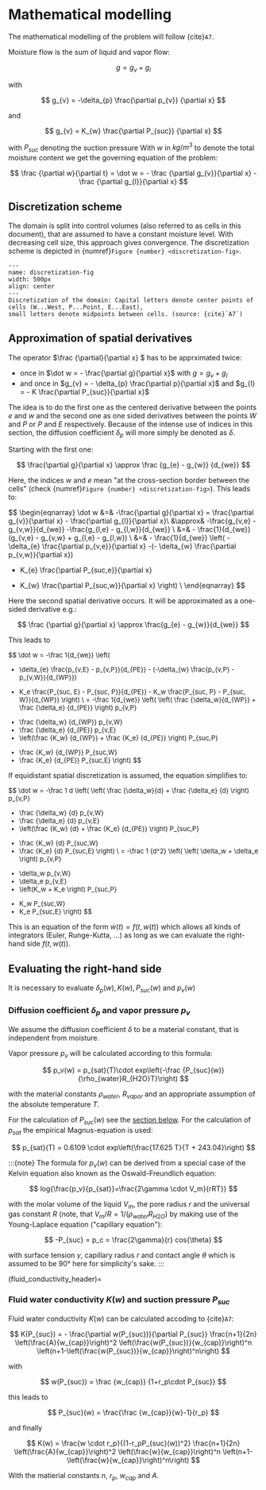 # Mathematical modelling

The mathematical modelling of the problem will follow {cite}`A7`.

Moisture flow is the sum of liquid and vapor flow:

$$
g = g_{v} + g_{l}
$$

with

$$
g_{v} = -\delta_{p} \frac{\partial p_{v}} {\partial x}
$$

and

$$
g_{v} = K_{w} \frac{\partial P_{suc}} {\partial x}
$$

with $P_{suc}$ denoting the suction pressure
With $w$ in $kg/m^3$ to denote the total moisture content we get the governing equation of the problem:

$$
\frac {\partial w}{\partial t} = \dot w =  - \frac {\partial g_{v}}{\partial x}  - \frac {\partial g_{l}}{\partial x}
$$

## Discretization scheme
The domain is split into control volumes (also referred to as cells in this document), 
that are assumed to have a constant moisture level. 
With decreasing cell size, this approach gives convergence.
The discretization scheme is depicted in {numref}`Figure {number} <discretization-fig>`.


```{figure} ./discretization.jpg
---
name: discretization-fig
width: 500px
align: center
---
Discretization of the domain: Capital letters denote center points of cells (W...West, P...Point, E...East), 
small letters denote midpoints between cells. (source: {cite}`A7`)
```


## Approximation of spatial derivatives

The operator $\frac {\partial}{\partial x} $ has to be apprximated twice:
* once in $\dot w = - \frac{\partial g}{\partial x}$ with $g=g_{v}+g_{l}$
* and once in $g_{v} = - \delta_{p} \frac{\partial p}{\partial x}$ and 
$g_{l} = - K \frac{\partial P_{suc}}{\partial x}$

The idea is to do the first one as the centered derivative between the points $e$ and $w$ and the 
second one as one sided derivatives between the points $W$ and $P$ or $P$ and $E$ respectively. 
Because of the intense use of indices in this section, the diffusion 
coefficient $\delta_p$ will more simply be denoted as $\delta$.

Starting with the first one:

$$
\frac{\partial g}{\partial x} \approx \frac {g_{e} - g_{w}} {d_{we}}
$$

Here, the indices $w$ and $e$ mean "at the cross-section border between the cells" 
(check {numref}`Figure {number} <discretization-fig>`). This leads to:

$$
\begin{eqnarray}
\dot w &=& -\frac{\partial g}{\partial x} = \frac{\partial g_{v}}{\partial x} - \frac{\partial g_{l}}{\partial x}\\
&\approx& -\frac{g_{v,e} - g_{v,w}}{d_{we}} -\frac{g_{l,e} - g_{l,w}}{d_{we}} \\
&=& - \frac{1}{d_{we}}(g_{v,e} - g_{v,w} + g_{l,e} - g_{l,w}) \\
&=& - \frac{1}{d_{we}} \left( -\delta_{e} \frac{\partial p_{v,e}}{\partial x}
-(- \delta_{w} \frac{\partial p_{v,w}}{\partial x})
+ K_{e} \frac{\partial P_{suc,e}}{\partial x} 
- K_{w} \frac{\partial P_{suc,w}}{\partial x} \right) \\
\end{eqnarray}
$$

Here the second spatial derivative occurs. It will be approximated as a one-sided derivative e.g.:

$$
\frac {\partial g}{\partial x} \approx \frac{g_{e} - g_{w}}{d_{we}}
$$

This leads to
<font size="2">


$$
\dot w = -\frac 1{d_{we}} 
\left(  
- \delta_{e} \frac{p_{v,E} - p_{v,P}}{d_{PE}} - (-\delta_{w} \frac{p_{v,P} - p_{v,W}}{d_{WP}})
+ K_e \frac{P_{suc, E} - P_{suc, P}}{d_{PE}} - K_w \frac{P_{suc, P} - P_{suc, W}}{d_{WP}}
\right) \\
= 
-\frac 1{d_{we}} 
\left(
\left( \frac {\delta_w}{d_{WP}}  + \frac {\delta_e} {d_{PE}} \right) p_{v,P} 
- \frac {\delta_w} {d_{WP}} p_{v,W}
- \frac {\delta_e} {d_{PE}} p_{v,E}
- \left(\frac {K_w} {d_{WP}} + \frac {K_e} {d_{PE}} \right) P_{suc,P} 
+ \frac {K_w} {d_{WP}} P_{suc,W}
+ \frac {K_e} {d_{PE}} P_{suc,E}
\right)
$$

</font>

If equidistant spatial discretization is assumed, the equation simplifies to:

<font size="2">

$$
\dot w = 
-\frac 1 d 
\left(
\left( \frac {\delta_w}{d}  + \frac {\delta_e} {d} \right) p_{v,P} 
- \frac {\delta_w} {d} p_{v,W}
- \frac {\delta_e} {d} p_{v,E}
- \left(\frac {K_w} {d} + \frac {K_e} {d_{PE}} \right) P_{suc,P} 
+ \frac {K_w} {d} P_{suc,W}
+ \frac {K_e} {d} P_{suc,E}
\right) \\
=
-\frac 1 {d^2} 
\left(
\left( \delta_w  + \delta_e \right) p_{v,P} 
- \delta_w p_{v,W}
- \delta_e p_{v,E}
- \left(K_w + K_e \right) P_{suc,P} 
+ K_w P_{suc,W}
+ K_e P_{suc,E}
\right)
$$

</font>

This is an equation of the form $\dot w (t) = f(t,w(t))$ which allows all kinds of 
integrators (Euler, Runge-Kutta, ...) as long as we can evaluate the right-hand side $f(t,w(t))$. 

## Evaluating the right-hand side
It is necessary to evaluate $\delta_p (w), K(w), P_{suc} (w)$ and $p_v (w)$

### Diffusion coefficient $\delta_p$ and vapor pressure $p_v$
We assume the diffusion coefficient $\delta$ to be a material constant, that is independent from moisture.

Vapor pressure $p_v$ will be calculated according to this formula:

$$
p_v(w) = p_{sat}(T)\cdot exp\left(-\frac {P_{suc}(w)} {\rho_{water}R_{H2O}T}\right)
$$

with the material constants $\rho_{water}$, $R_{vapor}$ and an 
appropriate assumption of the absolute temperature $T$.

For the calculation of $P_{suc}(w)$ see the [section below](fluid_conductivity_header).
For the calculation of $p_{sat}$ the empirical Magnus-equation is used:

$$
p_{sat}(T) = 0.6109 \cdot exp\left(\frac{17.625 T}{T + 243.04}\right)
$$

:::{note}
The formula for $p_v(w)$ can be derived from a special case of the Kelvin equation also known as the 
Oswald-Freundlich equation:

$$
log{\frac{p_v}{p_{sat}}=\frac{2\gamma \cdot V_m}{rRT}}
$$

with the molar volume of the liquid $V_m$, the pore radius $r$ and the universal gas constant $R$ 
(note, that $V_m/R=1/(\rho_{water}R_{H2O}$)
by making use of the Young-Laplace equation ("capillary equation"):

$$
-P_{suc} = p_c = \frac{2\gamma}{r} cos{\theta}
$$

with surface tension $\gamma$, capillary radius $r$ and contact angle $\theta$ 
which is assumed to be $90°$ here for simplicity's sake.
:::

(fluid_conductivity_header)=
### Fluid water conductivity $K(w)$ and suction pressure $P_{suc}$
Fluid water conductivity $K(w)$ can be calculated accoding to {cite}`A7`:

$$
K(P_{suc}) = - \frac{\partial w(P_{suc})}{\partial P_{suc}} \frac{n+1}{2n} 
\left(\frac{A}{w_{cap}}\right)^2 \left(\frac{w(P_{suc})}{w_{cap}}\right)^n 
\left(n+1-\left(\frac{w(P_{suc})}{w_{cap}}\right)^n\right)
$$

with 

$$
w(P_{suc}) = \frac {w_{cap}} {1+r_p\cdot P_{suc}}
$$

this leads to

$$
P_{suc}(w) = \frac{\frac {w_{cap}}{w}-1}{r_p}
$$

and finally

$$
K(w) = \frac{w \cdot r_p}{(1-r_pP_{suc}(w))^2} \frac{n+1}{2n} 
\left(\frac{A}{w_{cap}}\right)^2 \left(\frac{w}{w_{cap}}\right)^n 
\left(n+1-\left(\frac{w}{w_{cap}}\right)^n\right)
$$

With the matierial constants $n$, $r_p$, $w_{cap}$ and $A$.
